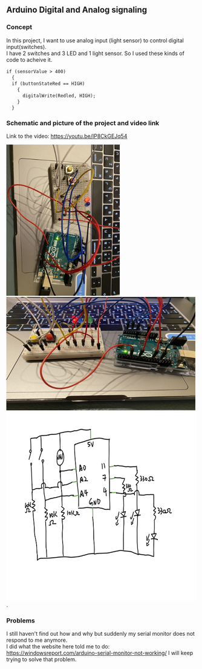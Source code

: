 ## Arduino Digital and Analog signaling
### Concept
In this project, I want to use analog input (light sensor) to control digital input(switches).  
I have 2 switches and 3 LED and 1 light sensor.
So I used these kinds of code to acheive it. 
```` 
if (sensorValue > 400)
  {
  if (buttonStateRed == HIGH)
    {
      digitalWrite(Redled, HIGH);
    }
  }
  ````
### Schematic and picture of the project and video link
Link to the video: https://youtu.be/IP8CkGEJq54


<img src="https://github.com/FairyyGenie/introToIM/blob/main/June17/June17_1.jpg" width="300" height="400">
<img src="https://github.com/FairyyGenie/introToIM/blob/main/June17/June17_2.jpg" width="500" height="300">
<img src="https://github.com/FairyyGenie/introToIM/blob/main/June17/June_17_Arduino.png" width="700" height="500">. 

### Problems
I still haven't find out how and why but suddenly my serial monitor does not respond to me anymore.  
I did what the website here told me to do: https://windowsreport.com/arduino-serial-monitor-not-working/
I will keep trying to solve that problem.
